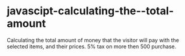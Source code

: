 # javascipt-calculating-the--total-amount
Calculating the total amount of money that the visitor will pay with the selected items, and their prices. 5% tax on more then 500 purchase.
